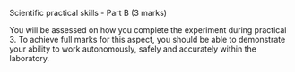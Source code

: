 Scientific practical skills - Part B (3 marks)

You will be assessed on how you complete the experiment during practical 3. To achieve full marks for this aspect, you should be able to demonstrate your ability to work autonomously, safely and accurately within the laboratory.